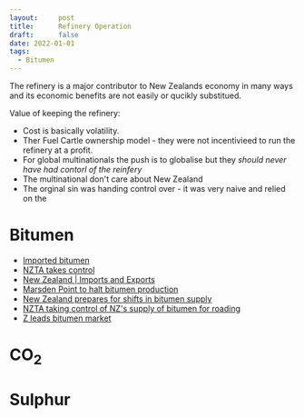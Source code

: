 ```yaml
---
layout:     post
title:      Refinery Operation
draft:      false
date: 2022-01-01
tags:
  - Bitumen
---
```


The refinery is a major contributor to New Zealands economy in many ways and its economic benefits are not easily or qucikly substitued.


Value of keeping the refinery:

- Cost is basically volatility.
- Ther Fuel Cartle ownership model - they were not incentivieed to run the refinery at a profit.
- For global multinationals the push is to globalise but they *should never have had contorl of the reinfery*
- The multinational don't care about New Zealand
- The orginal sin was handing control over - it was very naive and relied on the 

# Bitumen

- [Imported bitumen](https://www.stuff.co.nz/business/123215155/roading-industry-confident-it-can-rely-on-imported-bitumen)
- [NZTA takes control](https://www.rnz.co.nz/news/national/465114/nzta-taking-control-of-nz-s-supply-of-bitumen-for-roading)
- [New Zealand | Imports and Exports](https://trendeconomy.com/data/h2/NewZealand/2714)
- [Marsden Point to halt bitumen production](https://www.argusmedia.com/en/news/2147475-new-zealands-marsden-point-to-halt-bitumen-production)
- [New Zealand prepares for shifts in bitumen supply](https://www.argusmedia.com/en/news/2171627-new-zealand-prepares-for-shifts-in-bitumen-supply)
- [NZTA taking control of NZ's supply of bitumen for roading](https://www.rnz.co.nz/news/national/465114/nzta-taking-control-of-nz-s-supply-of-bitumen-for-roading)
- [Z leads bitumen market](https://www.rnz.co.nz/news/national/464410/nzta-tight-lipped-on-plans-for-importing-bitumen-but-z-energy-confirms-it-will-leave-market#:~:text)

# CO<sub>2</sub>

# Sulphur

